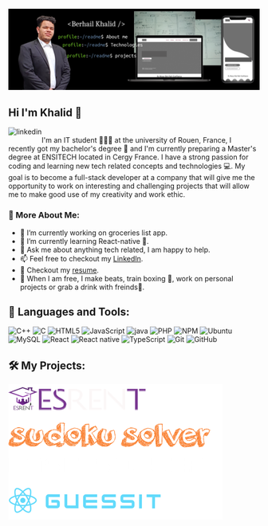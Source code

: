 ![Design and Development](https://github.com/KhalidBerhail/KhalidBerhail/blob/main/banner2.png)

## Hi I'm Khalid 👋
<a href='https://www.linkedin.com/in/khalid-berhail-a4b895203/'><img align='left' alt="linkedin" src="https://raw.githubusercontent.com/rahul-jha98/rahul-jha98/561d474902b59c7429ec22bb73e225696c27b202/assets/linkedin.svg" height='18px'/></a>
<br/>
I'm an IT student 👨🏻‍💻 at the university of Rouen, France, I recently got my bachelor's degree 📃 and I'm currently preparing a Master's degree at ENSITECH located in Cergy France. I have a strong passion for coding and learning new tech related concepts and technologies 💻. My goal is to become a full-stack developer at a company that will give me the opportunity to work on interesting and challenging projects that will allow me to make good use of my creativity and work ethic.

### 🧐 More About Me:

   - 🔭   I’m currently working on groceries list app.
   - 🌱   I’m currently learning React-native 📱.
   - 💬   Ask me about anything tech related, I am happy to help.
   - 📫   Feel free to checkout my <a href="https://www.linkedin.com/in/khalid-berhail-a4b895203/">LinkedIn</a>.
   - 📝   Checkout my <a href="https://drive.google.com/file/d/1WymDzPtq7PkP2IHcVXahVQFbTLL3xGMh/view?usp=sharing">resume</a>.
   - 🎹   When I am free, I make beats, train boxing 🥊, work on personal projects or grab a drink with freinds🥤.


## 🔨 Languages and Tools:
![C++](https://img.shields.io/badge/-C++-000000?style=flat&logo=C%2B%2B&logoColor=00599C)
![C](https://img.shields.io/badge/-C%20language-000000?style=flat&logo=C&logoColor=FDFDFD)
![HTML5](https://img.shields.io/badge/-HTML5-000000?style=flat&logo=HTML5)
![JavaScript](https://img.shields.io/badge/-JavaScript-000000?style=flat&logo=javascript)
![java](https://img.shields.io/badge/-JAVA-000000?style=flat&logo=JAVA&logoColor=FDFDFD)
![PHP](https://img.shields.io/badge/-PHP-000000?style=flat&logo=PHP)
![NPM](https://img.shields.io/badge/-NPM-000?&logo=NPM)
![Ubuntu](https://img.shields.io/badge/-Ubuntu-000?&logo=Ubuntu)
![MySQL](https://img.shields.io/badge/-MySQL-000?&logo=mysql&logoColor=FFFFFF)
![React](https://img.shields.io/badge/-React-000?&logo=React)
![React native](https://img.shields.io/badge/-React%20native-000?&logo=React)
![TypeScript](https://img.shields.io/badge/-TypeScript-000000?style=flat&logo=typescript&logoColor=007ACC)
![Git](https://img.shields.io/badge/-Git-000000?style=flat&logo=git&logoColor=F05032)
![GitHub](https://img.shields.io/badge/-GitHub-000000?style=flat&logo=github&logoColor=FFFFFF)



## 🛠️ My Projects:

<a href="https://github.com/KhalidBerhail/ESRENT" target="_blank"> <img alt="ESRENT" src="https://github.com/KhalidBerhail/KhalidBerhail/blob/main/logoHome2.png"  align="left"> </a>
<a href="https://github.com/KhalidBerhail/SudokuSolver" target="_blank"> <img alt="readmeicons" src="https://github.com/KhalidBerhail/KhalidBerhail/blob/main/sudokusolver.png"  align="left"></a> 
<a href="https://github.com/KhalidBerhail/HashiwokakeroSolver" target="_blank"> <img alt="Hashiwokakero" src="https://github.com/KhalidBerhail/KhalidBerhail/blob/main/hashi2.png"   align="left"> </a>
<a href="https://github.com/KhalidBerhail/GuessTheWord" target="_blank"> <img alt="GuessTheword" src="https://github.com/KhalidBerhail/KhalidBerhail/blob/main/GuessIt.png"  align="left"> </a>


   
   

<!--
<a href="https://github.com/KhalidBerhail/ESRENT" target="_blank"> 
   <img alt="ESRENT" src="https://github.com/aymankd/PFE/blob/master/Resourse/images/logoHome.png" height="68" align="left">
</a>
<br>
<br>
<br>
<br>

![ESRENT](https://github.com/KhalidBerhail/KhalidBerhail/blob/main/ESRENT-showcase_50.png)

<a href="https://github.com/KhalidBerhail/SudokuSolver" target="_blank">
   <img alt="SudokuSolver" src="https://github.com/KhalidBerhail/KhalidBerhail/blob/main/sudokusolver.png" height="46" align="left">
</a>
<br>
<br><br>

![sudoku](https://github.com/KhalidBerhail/KhalidBerhail/blob/main/sdk_50.png)



--!>

<!--
<p width="400">
      <a href="https://github.com/KhalidBerhail/ESRENT" target="_blank"> 
         <img alt="ESRENT" src="https://github.com/aymankd/PFE/blob/master/Resourse/images/logoHome.png" height="68" align="left">
      </a>
      <br>
      <br>
      <br>
      <br>
      <img alt="ESRENT" src="https://github.com/KhalidBerhail/KhalidBerhail/blob/main/ESRENT-showcase_50.png" width="400">
      
      
   </p>
   
   <p width="400">
      <a href="https://github.com/KhalidBerhail/SudokuSolver" target="_blank">
         <img alt="SudokuSolver" src="https://github.com/KhalidBerhail/KhalidBerhail/blob/main/sudokusolver.png" height="46" align="left">
      </a>
      <br>
      <br><br>
       <img alt="SudokuSolver" src="https://github.com/KhalidBerhail/KhalidBerhail/blob/main/sdk_50.png" width="400">
      
   </p>
-->

